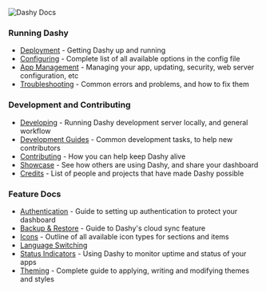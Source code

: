 ![Dashy Docs](https://i.ibb.co/4mdNf7M/heading-docs.png)

### Running Dashy
- [Deployment](https://github.com/Lissy93/dashy/blob/docs/deployment.md) - Getting Dashy up and running
- [Configuring](https://github.com/Lissy93/dashy/blob//docs/configuring.md) - Complete list of all available options in the config file
- [App Management](https://github.com/Lissy93/dashy/blob//docs/management.md) - Managing your app, updating, security, web server configuration, etc
- [Troubleshooting](https://github.com/Lissy93/dashy/blob//docs/troubleshooting.md) - Common errors and problems, and how to fix them

### Development and Contributing 
- [Developing](https://github.com/Lissy93/dashy/blob//docs/developing.md) - Running Dashy development server locally, and general workflow
- [Development Guides](https://github.com/Lissy93/dashy/blob//docs/development-guides.md) - Common development tasks, to help new contributors
- [Contributing](https://github.com/Lissy93/dashy/blob//docs/contributing.md) - How you can help keep Dashy alive
- [Showcase](https://github.com/Lissy93/dashy/blob//docs/showcase.md) - See how others are using Dashy, and share your dashboard
- [Credits](https://github.com/Lissy93/dashy/blob//docs/credits.md) - List of people and projects that have made Dashy possible

### Feature Docs
- [Authentication](https://github.com/Lissy93/dashy/blob//docs/authentication.md) - Guide to setting up authentication to protect your dashboard
- [Backup & Restore](https://github.com/Lissy93/dashy/blob//docs/backup-restore.md) - Guide to Dashy's cloud sync feature
- [Icons](https://github.com/Lissy93/dashy/blob//docs/icons.md) - Outline of all available icon types for sections and items
- [Language Switching](https://github.com/Lissy93/dashy/blob//docs/multi-language-support.md)
- [Status Indicators](https://github.com/Lissy93/dashy/blob//docs/status-indicators.md) - Using Dashy to monitor uptime and status of your apps
- [Theming](https://github.com/Lissy93/dashy/blob//docs/theming.md) - Complete guide to applying, writing and modifying themes and styles